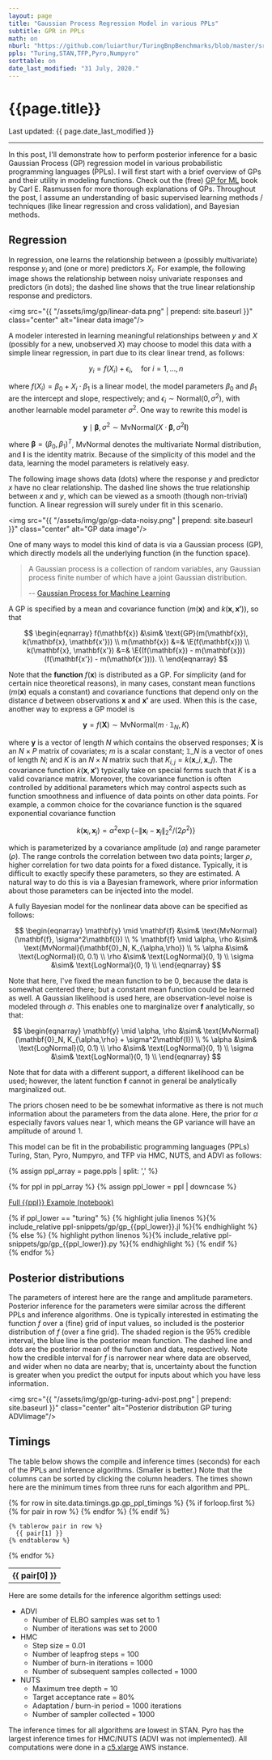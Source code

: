 ```yaml
---
layout: page
title: "Gaussian Process Regression Model in various PPLs"
subtitle: GPR in PPLs
math: on
nburl: "https://github.com/luiarthur/TuringBnpBenchmarks/blob/master/src/gp/notebooks/"
ppls: "Turing,STAN,TFP,Pyro,Numpyro"
sorttable: on
date_last_modified: "31 July, 2020."
---
```


<!--
Tables were generated via:
https://jekyllrb.com/tutorials/csv-to-table/
-->


# {{page.title}}

Last updated: {{ page.date_last_modified }}

***

In this post, I'll demonstrate how to perform posterior inference for a basic
Gaussian Process (GP) regression model in various probabilistic programming
languages (PPLs). I will first start with a brief overview of GPs and their
utility in modeling functions. Check out the (free) [GP for ML][1] book by
Carl E. Rasmussen for more thorough explanations of GPs. Throughout the post, I
assume an understanding of basic supervised learning methods / techniques (like
linear regression and cross validation), and Bayesian methods.

## Regression

In regression, one learns the relationship between a (possibly multivariate)
response $y_i$ and (one or more) predictors $X_i$. For example, the following
image shows the relationship between noisy univariate responses and predictors
(in dots); the dashed line shows that the true linear relationship response and
predictors.

<img src="{{ "/assets/img/gp/linear-data.png" | prepend: site.baseurl }}"
     class="center" alt="linear data image"/>

A modeler interested in learning meaningful relationships between $y$ and
$X$ (possibly for a new, unobserved $X$) may choose to model this data with a
simple linear regression, in part due to its clear linear trend, as follows:

$$
y_i = f(X_i) + \epsilon_i,
\quad\text{for } i=1,\dots,n
$$

where $f(X_i) = \beta_0 + X_i \cdot \beta_1$ is a linear model, the model
parameters $\beta_0$ and $\beta_1$ are the intercept and slope, respectively;
and $\epsilon_i \sim \text{Normal}(0, \sigma^2)$, with another learnable model
parameter $\sigma^2$.  One way to rewrite this model is

$$
\mathbf{y} \mid \boldsymbol{\beta}, \sigma^2 \sim
\text{MvNormal}(X \cdot \boldsymbol{\beta}, \sigma^2 \mathbf{I})
$$

where $\boldsymbol{\beta} = (\beta_0, \beta_1)^T$, MvNormal denotes the
multivariate Normal distribution, and $\mathbf{I}$ is the identity matrix.
Because of the simplicity of this model and the data, learning the model
parameters is relatively easy.

The following image shows data (dots) where the response $y$ and predictor $x$
have no clear relationship. The dashed line shows the true relationship between
$x$ and $y$, which can be viewed as a smooth (though non-trivial) function. A
linear regression will surely under fit in this scenario. 

<img src="{{ "/assets/img/gp/gp-data-noisy.png" | prepend: site.baseurl }}"
     class="center" alt="GP data image"/>

One of many ways to model this kind of data is via a Gaussian process (GP),
which directly models all the underlying function (in the function space).

> A Gaussian process is a collection of random variables, any Gaussian process
> finite number of which have a joint Gaussian distribution. 
>
> -- [Gaussian Process for Machine Learning][2]

A GP is specified by a mean and covariance function ($m(\mathbf{x})$ and
$k(\mathbf{x}, \mathbf{x'})$), so that

$$
\begin{eqnarray}
f(\mathbf{x}) &\sim& \text{GP}(m(\mathbf{x}), k(\mathbf{x}, \mathbf{x'})) \\
m(\mathbf{x}) &=& \E(f(\mathbf{x})) \\
k(\mathbf{x}, \mathbf{x'}) &=& 
\E((f(\mathbf{x}) - m(\mathbf{x}))(f(\mathbf{x'}) - m(\mathbf{x'}))). \\
\end{eqnarray}
$$

Note that the **function** $f(\mathbf{x})$ is distributed as a GP. For
simplicity (and for certain nice theoretical reasons), in many cases, constant
mean functions ($m(\mathbf{x})$ equals a constant) and covariance functions
that depend only on the distance $d$ between observations $\mathbf{x}$ and
$\mathbf{x'}$ are used. When this is the case, another way to express a GP
model is 

$$
\mathbf{y} = f(\mathbf{X}) \sim \text{MvNormal}(m \cdot \mathbb{1}_N, K)
$$

where $\mathbf{y}$ is a vector of length $N$ which contains the observed
responses; $\mathbf{X}$ is an $N\times P$ matrix of covariates; $m$ is a scalar
constant; $\mathbb{1}\_N$ is a vector of ones of length $N$; and $K$ is an
$N\times N$ matrix such that $K_{i,j} = k(\mathbf{x}\_i, \mathbf{x}\_j)$.  The
covariance function $k(\mathbf{x}, \mathbf{x'})$ typically take on special
forms such that $K$ is a valid covariance matrix. Moreover, the covariance
function is often controlled by additional parameters which may control aspects
such as function smoothness and influence of data points on other data points.
For example, a common choice for the covariance function is the squared
exponential covariance function

$$
\newcommand{\norm}[1]{\left\lVert#1\right\rVert}
\newcommand{\bc}[1]{ \left\{#1\right\} }
k(\mathbf{x}_i, \mathbf{x}_j) =
\alpha^2 \exp\bc{-\norm{\mathbf{x}_i - \mathbf{x}_j}^2_2 / (2\rho^2)}
$$

which is parameterized by a covariance amplitude ($\alpha$) and range parameter
($\rho$). The range controls the correlation between two data points; larger
$\rho$, higher correlation for two data points for a fixed distance. Typically,
it is difficult to exactly specify these parameters, so they are estimated. 
A natural way to do this is via a Bayesian framework, where prior information 
about those parameters can be injected into the model.

A fully Bayesian model for the nonlinear data above can be specified as
follows:

$$
\begin{eqnarray}
\mathbf{y} \mid \mathbf{f} &\sim&
\text{MvNormal}(\mathbf{f}, \sigma^2\mathbf{I}) \\
%
\mathbf{f} \mid \alpha, \rho &\sim&
\text{MvNormal}(\mathbf{0}_N, K_{\alpha,\rho}) \\
%
\alpha &\sim& \text{LogNormal}(0, 0.1) \\
\rho &\sim& \text{LogNormal}(0, 1) \\
\sigma &\sim& \text{LogNormal}(0, 1) \\
\end{eqnarray}
$$

Note that here, I've fixed the mean function to be 0, because the data is
somewhat centered there; but a constant mean function could be learned as well.
A Gaussian likelihood is used here, are observation-level noise is modeled
through $\sigma$. This enables one to marginalize over $\mathbf{f}$ analytically,
so that:

$$
\begin{eqnarray}
\mathbf{y} \mid \alpha, \rho &\sim&
\text{MvNormal}(\mathbf{0}_N, K_{\alpha,\rho} + \sigma^2\mathbf{I}) \\
%
\alpha &\sim& \text{LogNormal}(0, 0.1) \\
\rho &\sim& \text{LogNormal}(0, 1) \\
\sigma &\sim& \text{LogNormal}(0, 1) \\
\end{eqnarray}
$$

Note that for data with a different support, a different likelihood can be
used; however, the latent function $\mathbf{f}$ cannot in general be
analytically marginalized out.

The priors chosen need to be be somewhat
informative as there is not much information about the parameters from the data
alone. Here, the prior for $\alpha$ especially favors values near 1, which
means the GP variance will have an amplitude of around 1.

This model can be fit in the probabilistic programming languages (PPLs) 
Turing, Stan, Pyro, Numpyro, and TFP via HMC, NUTS, and ADVI as follows:

<!-- Buttons Div for appending buttons-->
<div id="ppl-buttons" class="btn-group" role="group" aria-label="...">
</div>

{% assign ppl_array = page.ppls | split: ',' %}

{% for ppl in ppl_array %}
  {% assign ppl_lower = ppl | downcase %}

<div class="ppl-code hide" id="{{ppl_lower}}">
<p>
  <a href="{{page.nburl}}/gp_{{ppl_lower}}.ipynb">Full {{ppl}} Example (notebook)</a>
</p>
    {% if ppl_lower == "turing" %}
      {% highlight julia linenos %}{% include_relative ppl-snippets/gp/gp_{{ppl_lower}}.jl %}{% endhighlight %}
    {% else  %}
      {% highlight python linenos %}{% include_relative ppl-snippets/gp/gp_{{ppl_lower}}.py %}{% endhighlight %}
    {% endif %}
</div>
{% endfor %}

## Posterior distributions
The parameters of interest here are the range and amplitude parameters.
Posterior inference for the parameters were similar across the different PPLs
and inference algorithms. One is typically interested in estimating the
function $f$ over a (fine) grid of input values, so included is the posterior
distribution of $f$ (over a fine grid). The shaded region is the 95% credible
interval, the blue line is the posterior mean function. The dashed line and
dots are the posterior mean of the function and data, respectively. Note how
the credible interval for $f$ is narrower near where data are observed, and
wider when no data are nearby; that is, uncertainty about the function is
greater when you predict the output for inputs about which you have less
information.

<img src="{{ "/assets/img/gp/gp-turing-advi-post.png" | prepend: site.baseurl }}"
     class="center" alt="Posterior distribution GP turing ADVIimage"/>

## Timings
The table below shows the compile and inference times (seconds) for each of the
PPLs and inference algorithms. (Smaller is better.) Note that the columns can
be sorted by clicking the column headers. The times shown here are the minimum
times from three runs for each algorithm and PPL.

<table class="table table-bordered table-hover table-condensed sortable" id="gp-ppl-times">
  {% for row in site.data.timings.gp.gp_ppl_timings %}
    {% if forloop.first %}
    <tr>
      {% for pair in row %}
        <th>{{ pair[0] }}</th>
      {% endfor %}
    </tr>
    {% endif %}

    {% tablerow pair in row %}
      {{ pair[1] }}
    {% endtablerow %}
  {% endfor %}
</table>

Here are some details for the inference algorithm settings used:
- ADVI
    - Number of ELBO samples was set to 1
    - Number of iterations was set to 2000
- HMC
    - Step size = 0.01
    - Number of leapfrog steps = 100
    - Number of burn-in iterations = 1000
    - Number of subsequent samples collected = 1000
- NUTS
    - Maximum tree depth = 10
    - Target acceptance rate = 80%
    - Adaptation / burn-in period = 1000 iterations
    - Number of sampler collected = 1000

The inference times for all algorithms are lowest in STAN.  Pyro has the
largest inference times for HMC/NUTS (ADVI was not implemented).  All
computations were done in a [c5.xlarge][3] AWS instance. 

<!--TODO
Turing was the only PPL that didn't use all 4 cores. Can I turn it on with
larger dataset?
-->

<!-- Scripts code chunk buttons -->
<script>
$(document).ready(function(){
  // PPLs to benchmark.
  var ppls = ['Turing', 'STAN', 'TFP', 'Pyro', 'Numpyro'];

  for (ppl of ppls) {
    let ppl_lower = ppl.toLowerCase();

    // Create buttons.
    $('#ppl-buttons').append(`
      <button type="button" class="btn btn-default ${ppl_lower}">${ppl}</button>
    `);

    // Show Turing example by default.
    $("#turing").attr("class", `ppl-code show`);

    // Button callbacks. 
    $(`button.${ppl_lower}`).click(() => {
      $(".ppl-code").attr("class", `ppl-code hide`);
      $(`#${ppl_lower}`).attr("class", `ppl-code show`);
    });
  }
});
</script>

[1]: http://www.gaussianprocess.org/gpml/
[2]: http://www.gaussianprocess.org/gpml/chapters/RW2.pdf
[3]: https://aws.amazon.com/ec2/instance-types/c5/
